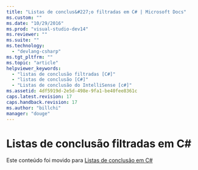 ```yaml
---
title: "Listas de conclus&#227;o filtradas em C# | Microsoft Docs"
ms.custom: ""
ms.date: "10/29/2016"
ms.prod: "visual-studio-dev14"
ms.reviewer: ""
ms.suite: ""
ms.technology: 
  - "devlang-csharp"
ms.tgt_pltfrm: ""
ms.topic: "article"
helpviewer_keywords: 
  - "listas de conclusão filtradas [C#]"
  - "listas de conclusão [C#]"
  - "Listas de conclusão do IntelliSense [c#]"
ms.assetid: 4df5919d-2e5d-498e-9fa1-be40fee8361c
caps.latest.revision: 17
caps.handback.revision: 17
ms.author: "billchi"
manager: "douge"
---
```

# Listas de conclus&#227;o filtradas em C# #
Este conteúdo foi movido para [Listas de conclusão em C\#](../misc/completion-lists-in-csharp.md)